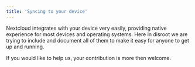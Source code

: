 ```yaml
---
title: 'Syncing to your device'
---
```


Nextcloud integrates with your device very easily, providing native experience for most devices and operating systems.
Here in disroot we are trying to include and document all of them to make it easy for anyone to get up and running.

If you would like to help us, your contribution is more then welcome.
